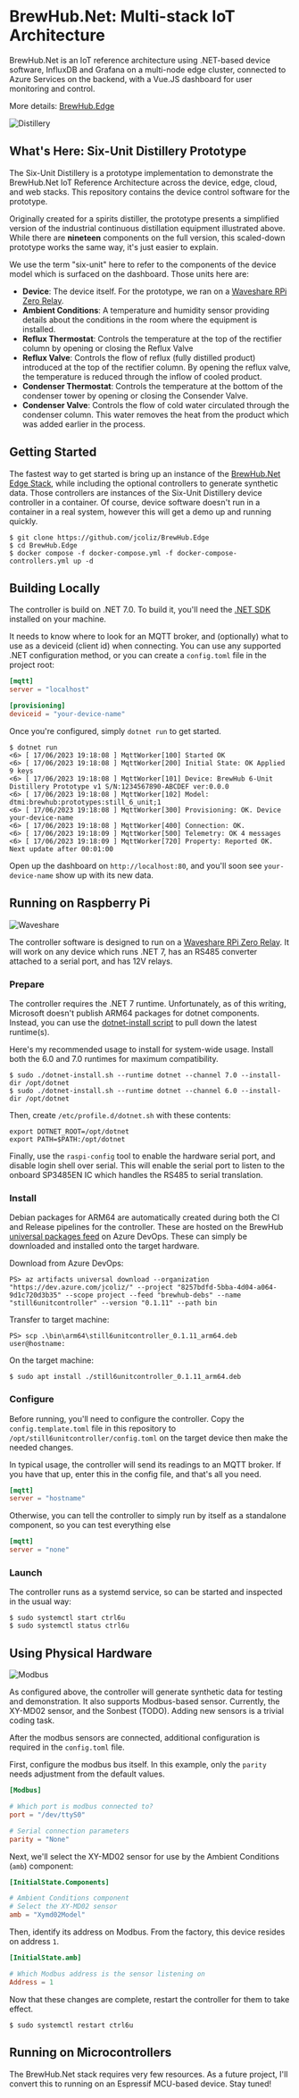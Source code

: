 # BrewHub.Net: Multi-stack IoT Architecture

BrewHub.Net is an IoT reference architecture using .NET-based device software, InfluxDB and Grafana on a multi-node edge cluster, connected to Azure Services on the backend, with a Vue.JS dashboard for user monitoring and control.

More details: [BrewHub.Edge](https://github.com/jcoliz/BrewHub.Edge)

![Distillery](docs/images/feature.png)

## What's Here: Six-Unit Distillery Prototype

The Six-Unit Distillery is a prototype implementation to demonstrate the BrewHub.Net IoT Reference Architecture across the device, edge, cloud, and web stacks. This repository contains the device control software for the prototype.

Originally created for a spirits distiller, the prototype presents a simplified version of the industrial continuous distillation
equipment illustrated above. While there are **nineteen** components on the full version, this scaled-down prototype 
works the same way, it's just easier to explain.

We use the term "six-unit" here to refer to the components of the device model which is surfaced on the dashboard. Those units here are:

* **Device**: The device itself. For the prototype, we ran on a [Waveshare RPi Zero Relay](https://www.waveshare.com/rpi-zero-relay.htm).
* **Ambient Conditions**: A temperature and humidity sensor providing details about the conditions in the room where the equipment is installed.
* **Reflux Thermostat**: Controls the temperature at the top of the rectifier column by opening or closing the Reflux Valve
* **Reflux Valve**: Controls the flow of reflux (fully distilled product) introduced at the top of the rectifier column. By opening the reflux valve, the temperature is reduced through the inflow of cooled product.
* **Condenser Thermostat**: Controls the temperature at the bottom of the condenser tower by opening or closing the Consender Valve.
* **Condenser Valve**: Controls the flow of cold water circulated through the condenser column. This water removes the heat from the product which was added earlier in the process.

## Getting Started

The fastest way to get started is bring up an instance of the [BrewHub.Net Edge Stack](https://github.com/jcoliz/BrewHub.Edge),
while including the optional controllers to generate synthetic data. Those controllers are instances of the Six-Unit Distillery device controller in a container. Of course, device software doesn't run in a container in a real system, however this will get a demo
up and running quickly.

```
$ git clone https://github.com/jcoliz/BrewHub.Edge
$ cd BrewHub.Edge
$ docker compose -f docker-compose.yml -f docker-compose-controllers.yml up -d
```

## Building Locally

The controller is build on .NET 7.0. To build it, you'll need the [.NET SDK](https://dotnet.microsoft.com/en-us/download) installed on your machine.

It needs to know where to look for an MQTT broker, and (optionally) what to use as a deviceid (client id) when connecting. You can use any supported .NET configuration method, or you can create a `config.toml` file in the project root:

```toml
[mqtt]
server = "localhost"

[provisioning]
deviceid = "your-device-name"
```

Once you're configured, simply `dotnet run` to get started.

```
$ dotnet run
<6> [ 17/06/2023 19:18:08 ] MqttWorker[100] Started OK
<6> [ 17/06/2023 19:18:08 ] MqttWorker[200] Initial State: OK Applied 9 keys
<6> [ 17/06/2023 19:18:08 ] MqttWorker[101] Device: BrewHub 6-Unit Distillery Prototype v1 S/N:1234567890-ABCDEF ver:0.0.0
<6> [ 17/06/2023 19:18:08 ] MqttWorker[102] Model: dtmi:brewhub:prototypes:still_6_unit;1
<6> [ 17/06/2023 19:18:08 ] MqttWorker[300] Provisioning: OK. Device your-device-name
<6> [ 17/06/2023 19:18:08 ] MqttWorker[400] Connection: OK.
<6> [ 17/06/2023 19:18:09 ] MqttWorker[500] Telemetry: OK 4 messages
<6> [ 17/06/2023 19:18:09 ] MqttWorker[720] Property: Reported OK. Next update after 00:01:00
```

Open up the dashboard on `http://localhost:80`, and you'll soon see `your-device-name` show up with its new data.

## Running on Raspberry Pi

![Waveshare](docs/images/waveshare.jpg)

The controller software is designed to run on a [Waveshare RPi Zero Relay](https://www.waveshare.com/wiki/RPi_Zero_Relay). 
It will work on any device which runs .NET 7, has an RS485 converter attached to a serial port, and has 12V relays.

### Prepare

The controller requires the .NET 7 runtime. Unfortunately, as of this writing, Microsoft doesn't
publish ARM64 packages for dotnet components. Instead, you can use the [dotnet-install script](https://learn.microsoft.com/en-us/dotnet/core/tools/dotnet-install-script) to pull down the latest runtime(s).

Here's my recommended usage to install for system-wide usage. Install both the 6.0 and 7.0
runtimes for maximum compatibility.

```
$ sudo ./dotnet-install.sh --runtime dotnet --channel 7.0 --install-dir /opt/dotnet
$ sudo ./dotnet-install.sh --runtime dotnet --channel 6.0 --install-dir /opt/dotnet
```

Then, create `/etc/profile.d/dotnet.sh` with these contents:

```
export DOTNET_ROOT=/opt/dotnet
export PATH=$PATH:/opt/dotnet
```

Finally, use the `raspi-config` tool to enable the hardware serial port, and disable login shell
over serial. This will enable the serial port to listen to the onboard SP3485EN IC which handles the RS485 to serial translation.

### Install

Debian packages for ARM64 are automatically created during both the CI and Release pipelines for the controller.
These are hosted on the BrewHub [universal packages feed](https://dev.azure.com/jcoliz/BrewHub/_artifacts/feed/brewhub-debs) on Azure DevOps. These can simply be downloaded and installed onto
the target hardware.

Download from Azure DevOps:
```
PS> az artifacts universal download --organization "https://dev.azure.com/jcoliz/" --project "8257bdfd-5bba-4d04-a064-9d1c720d3b35" --scope project --feed "brewhub-debs" --name "still6unitcontroller" --version "0.1.11" --path bin
```

Transfer to target machine:
```
PS> scp .\bin\arm64\still6unitcontroller_0.1.11_arm64.deb user@hostname:
```

On the target machine:
```
$ sudo apt install ./still6unitcontroller_0.1.11_arm64.deb
```

### Configure

Before running, you'll need to configure the controller. Copy the `config.template.toml` file in this
repository to `/opt/still6unitcontroller/config.toml` on the target device then make the needed changes.

In typical usage, the controller will send its readings to an MQTT broker. If you have that up, 
enter this in the config file, and that's all you need.

```toml
[mqtt]
server = "hostname"
```

Otherwise, you can tell the controller to simply run by itself as a standalone component, so you
can test everything else

```toml
[mqtt]
server = "none"
```

### Launch

The controller runs as a systemd service, so can be started and inspected in the usual way:

```
$ sudo systemctl start ctrl6u
$ sudo systemctl status ctrl6u
```

## Using Physical Hardware

![Modbus](docs/images/modbus.jpg)

As configured above, the controller will generate synthetic data for testing and demonstration.
It also supports Modbus-based sensor. Currently, the XY-MD02 sensor, and the Sonbest (TODO).
Adding new sensors is a trivial coding task.

After the modbus sensors are connected, additional configuration is required in the `config.toml`
file.

First, configure the modbus bus itself. In this example, only the `parity` needs adjustment
from the default values.

```toml
[Modbus]

# Which port is modbus connected to? 
port = "/dev/ttyS0"

# Serial connection parameters
parity = "None"
```

Next, we'll select the XY-MD02 sensor for use by the Ambient Conditions (`amb`) component:

```toml
[InitialState.Components]

# Ambient Conditions component
# Select the XY-MD02 sensor
amb = "Xymd02Model"
```

Then, identify its address on Modbus. From the factory, this device resides on address `1`.

```toml
[InitialState.amb]

# Which Modbus address is the sensor listening on
Address = 1
```

Now that these changes are complete, restart the controller for them to take effect.

```
$ sudo systemctl restart ctrl6u
```



## Running on Microcontrollers

The BrewHub.Net stack requires very few resources. As a future project, I'll convert this to running  on an Espressif MCU-based device. Stay tuned!
